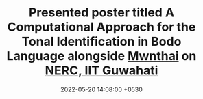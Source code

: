 ---
layout: post
title:  "Presented poster titled <b>A Computational Approach for the Tonal Identification in Bodo Language</b> alongside <a href='http://mwnthainarzary.github.io'>Mwnthai</a> on <a href='https://iitg.ac.in/rnd/nerc/'>NERC, IIT Guwahati</a>"
date:   2022-05-20 14:08:00 +0530
categories: news
---
